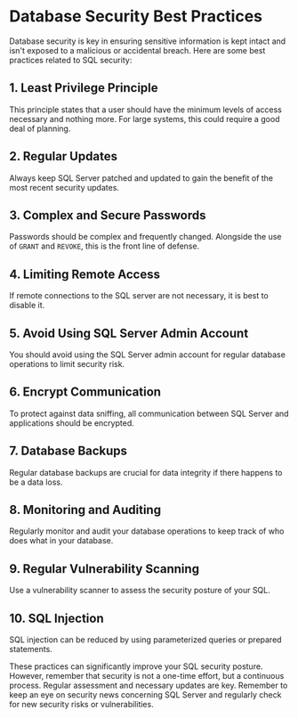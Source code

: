 # Database Security Best Practices

Database security is key in ensuring sensitive information is kept intact and isn't exposed to a malicious or accidental breach. Here are some best practices related to SQL security:

## 1. Least Privilege Principle

This principle states that a user should have the minimum levels of access necessary and nothing more. For large systems, this could require a good deal of planning.

## 2. Regular Updates

Always keep SQL Server patched and updated to gain the benefit of the most recent security updates.

## 3. Complex and Secure Passwords

Passwords should be complex and frequently changed. Alongside the use of `GRANT` and `REVOKE`, this is the front line of defense.

## 4. Limiting Remote Access

If remote connections to the SQL server are not necessary, it is best to disable it.

## 5. Avoid Using SQL Server Admin Account

You should avoid using the SQL Server admin account for regular database operations to limit security risk. 

## 6. Encrypt Communication

To protect against data sniffing, all communication between SQL Server and applications should be encrypted.

## 7. Database Backups

Regular database backups are crucial for data integrity if there happens to be a data loss. 

## 8. Monitoring and Auditing

Regularly monitor and audit your database operations to keep track of who does what in your database. 

## 9. Regular Vulnerability Scanning

Use a vulnerability scanner to assess the security posture of your SQL.

## 10. SQL Injection

SQL injection can be reduced by using parameterized queries or prepared statements.

These practices can significantly improve your SQL security posture. However, remember that security is not a one-time effort, but a continuous process. Regular assessment and necessary updates are key.  Remember to keep an eye on security news concerning SQL Server and regularly check for new security risks or vulnerabilities.